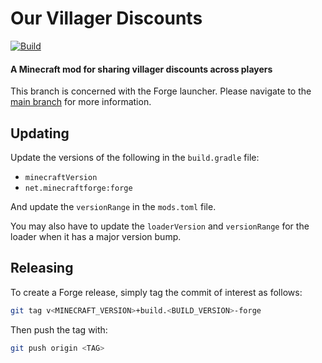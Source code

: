 # Our Villager Discounts

[![Build](https://github.com/Gremlite/MinecraftMod-OurVillagerDiscounts/actions/workflows/build.yml/badge.svg?branch=forge)](https://github.com/Gremlite/MinecraftMod-OurVillagerDiscounts/actions/workflows/build.yml)

#### A Minecraft mod for sharing villager discounts across players

This branch is concerned with the Forge launcher. Please navigate to the [main
branch](https://github.com/Gremlite/MinecraftMod-OurVillagerDiscounts/tree/main)
for more information.

## Updating

Update the versions of the following in the `build.gradle` file:

* `minecraftVersion`
* `net.minecraftforge:forge`

And update the `versionRange` in the `mods.toml` file.

You may also have to update the `loaderVersion` and `versionRange` for the
loader when it has a major version bump.

## Releasing

To create a Forge release, simply tag the commit of interest as follows:

```sh
git tag v<MINECRAFT_VERSION>+build.<BUILD_VERSION>-forge
```

Then push the tag with:

```sh
git push origin <TAG>
```
